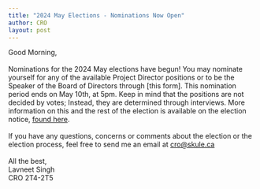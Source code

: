 ```yaml
---
title: "2024 May Elections - Nominations Now Open"
author: CRO
layout: post
---
```


Good Morning,<br> <br> Nominations for the 2024 May elections have begun! You may nominate yourself for any of the available Project Director positions or to be the Speaker of the Board of Directors through [this form]. This nomination period ends on May 10th, at 5pm. Keep in mind that the positions are not decided by votes; Instead, they are determined through interviews. More information on this and the rest of the election is available on the election notice, <a href="https://docs.google.com/forms/d/e/1FAIpQLSduvtNlu75J4EFJAfvJKuCrGpCcm3DS-Rs-RS6Q2gwflZt4gQ/viewform">found here</a>. <br> <br> If you have any questions, concerns or comments about the election or the election process, feel free to send me an email at cro@skule.ca<br> <br> All the best,<br> Lavneet Singh<br> CRO 2T4-2T5
